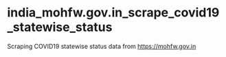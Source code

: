 # india_mohfw.gov.in_scrape_covid19_statewise_status
Scraping COVID19 statewise status data from https://mohfw.gov.in
